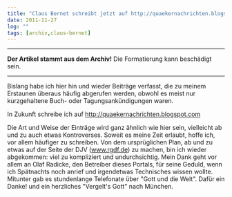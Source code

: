 ```yaml
---
title: "Claus Bernet schreibt jetzt auf http://quaekernachrichten.blogspot.com/"
date: 2011-11-27
log: ""
tags: [archiv,claus-bernet]
---
```

<hr><b>Der Artikel stammt aus dem Archiv!</b> Die Formatierung kann beschädigt sein.<hr>

Bislang habe ich hier hin und wieder Beiträge verfasst, die zu meinem Erstaunen überaus häufig abgerufen werden, obwohl es meist nur kurzgehaltene Buch- oder Tagungsankündigungen waren.

In Zukunft schreibe ich auf http://quaekernachrichten.blogspot.com

Die Art und Weise der Einträge wird ganz ähnlich wie hier sein, vielleicht ab und zu auch etwas Kontroverses. Soweit es meine Zeit erlaubt, hoffe ich, vor allem häufiger zu schreiben. Von dem ursprüglichen Plan, ab und zu etwas auf der Seite der DJV (www.rgdf.de) zu machen, bin ich wieder abgekommen: viel zu kompliziert und undurchsichtig. Mein Dank geht vor allem an Olaf Radicke, den Betreiber dieses Portals, für seine Geduld, wenn ich Spätnachts noch anrief und irgendetwas Technisches wissen wollte. Mitunter gab es stundenlange Telefonate über "Gott und die Welt". Dafür ein Danke! und ein herzliches "Vergelt's Gott" nach München.
